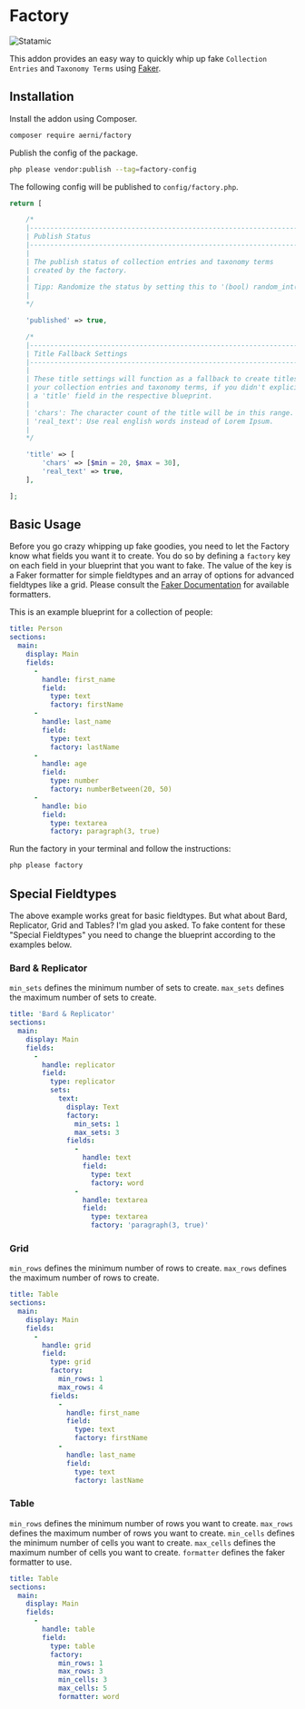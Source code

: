 # Factory 

![Statamic](https://flat.badgen.net/badge/Statamic/3.0+/FF269E)

This addon provides an easy way to quickly whip up fake `Collection Entries` and `Taxonomy Terms` using [Faker](https://github.com/fzaninotto/Faker).

## Installation
Install the addon using Composer.

```bash
composer require aerni/factory
```

Publish the config of the package.

```bash
php please vendor:publish --tag=factory-config
```

The following config will be published to `config/factory.php`.

```php
return [

    /*
    |--------------------------------------------------------------------------
    | Publish Status
    |--------------------------------------------------------------------------
    |
    | The publish status of collection entries and taxonomy terms
    | created by the factory.
    |
    | Tipp: Randomize the status by setting this to '(bool) random_int(0, 1)'.
    |
    */

    'published' => true,

    /*
    |--------------------------------------------------------------------------
    | Title Fallback Settings
    |--------------------------------------------------------------------------
    |
    | These title settings will function as a fallback to create titles for
    | your collection entries and taxonomy terms, if you didn't explicitly set
    | a 'title' field in the respective blueprint.
    |
    | 'chars': The character count of the title will be in this range.
    | 'real_text': Use real english words instead of Lorem Ipsum.
    |
    */

    'title' => [
        'chars' => [$min = 20, $max = 30],
        'real_text' => true,
    ],

];
```

## Basic Usage

Before you go crazy whipping up fake goodies, you need to let the Factory know what fields you want it to create. You do so by defining a `factory` key on each field in your blueprint that you want to fake. The value of the key is a Faker formatter for simple fieldtypes and an array of options for advanced fieldtypes like a grid. Please consult the [Faker Documentation](https://github.com/fzaninotto/Faker) for available formatters.

This is an example blueprint for a collection of people:
```yaml
title: Person
sections:
  main:
    display: Main
    fields:
      -
        handle: first_name
        field:
          type: text
          factory: firstName
      -
        handle: last_name
        field:
          type: text
          factory: lastName
      -
        handle: age
        field:
          type: number
          factory: numberBetween(20, 50)
      -
        handle: bio
        field:
          type: textarea
          factory: paragraph(3, true)
```

Run the factory in your terminal and follow the instructions:

```bash
php please factory
```

## Special Fieldtypes

The above example works great for basic fieldtypes. But what about Bard, Replicator, Grid and Tables? I'm glad you asked. To fake content for these "Special Fieldtypes" you need to change the blueprint according to the examples below.

### Bard & Replicator
`min_sets` defines the minimum number of sets to create.
`max_sets` defines the maximum number of sets to create.

```yaml
title: 'Bard & Replicator'
sections:
  main:
    display: Main
    fields:
      -
        handle: replicator
        field:
          type: replicator
          sets:
            text:
              display: Text
              factory:
                min_sets: 1
                max_sets: 3
              fields:
                -
                  handle: text
                  field:
                    type: text
                    factory: word
                -
                  handle: textarea
                  field:
                    type: textarea
                    factory: 'paragraph(3, true)'

```

### Grid
`min_rows` defines the minimum number of rows to create.
`max_rows` defines the maximum number of rows to create.

```yaml
title: Table
sections:
  main:
    display: Main
    fields:
      -
        handle: grid
        field:
          type: grid
          factory:
            min_rows: 1
            max_rows: 4
          fields:
            -
              handle: first_name
              field:
                type: text
                factory: firstName
            -
              handle: last_name
              field:
                type: text
                factory: lastName
```

### Table
`min_rows` defines the minimum number of rows you want to create.
`max_rows` defines the maximum number of rows you want to create.
`min_cells` defines the minimum number of cells you want to create.
`max_cells` defines the maximum number of cells you want to create.
`formatter` defines the faker formatter to use.

```yaml
title: Table
sections:
  main:
    display: Main
    fields:
      -
        handle: table
        field:
          type: table
          factory:
            min_rows: 1
            max_rows: 3
            min_cells: 3
            max_cells: 5
            formatter: word
```
